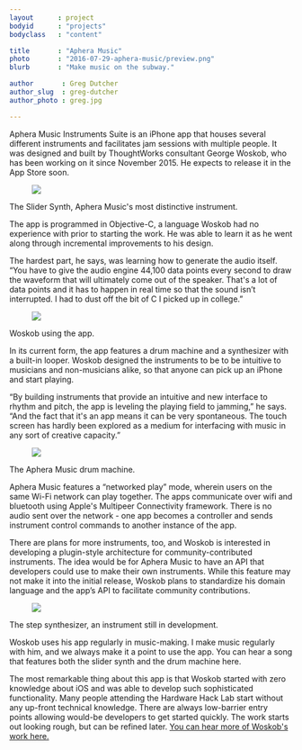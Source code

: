 ```yaml
---
layout      : project
bodyid      : "projects"
bodyclass   : "content"

title       : "Aphera Music"
photo       : "2016-07-29-aphera-music/preview.png"
blurb       : "Make music on the subway."

author       : Greg Dutcher
author_slug  : greg-dutcher
author_photo : greg.jpg

---
```


Aphera Music Instruments Suite is an iPhone app that houses several different instruments and facilitates jam sessions with multiple people.  It was designed and built by ThoughtWorks consultant George Woskob, who has been working on it since November 2015.  He expects to release it in the App Store soon.

<figure class="project-page__image-container"><img class="project-page__image" src="/images/projects/2016-07-29-aphera-music/slider-synth.png"></figure>
<p class="image-caption">The Slider Synth, Aphera Music's most distinctive instrument.</p>

The app is programmed in Objective-C, a language Woskob had no experience with prior to starting the work.  He was able to learn it as he went along through incremental improvements to his design.

The hardest part, he says, was learning how to generate the audio itself.  “You have to give the audio engine 44,100 data points every second to draw the waveform that will ultimately come out of the speaker. That's a lot of data points and it has to happen in real time so that the sound isn’t interrupted. I had to dust off the bit of C I picked up in college.”

<figure class="project-page__image-container"><img class="project-page__image" src="/images/projects/2016-07-29-aphera-music/george.JPG"></figure>
<p class="image-caption">Woskob using the app.</p>

In its current form, the app features a drum machine and a synthesizer with a built-in looper.  Woskob designed the instruments to be to be intuitive to musicians and non-musicians alike, so that anyone can pick up an iPhone and start playing.

“By building instruments that provide an intuitive and new interface to rhythm and pitch, the app is leveling the playing field to jamming,” he says.  “And the fact that it's an app means it can be very spontaneous. The touch screen has hardly been explored as a medium for interfacing with music in any sort of creative capacity.”

<figure class="project-page__image-container"><img class="project-page__image" src="/images/projects/2016-07-29-aphera-music/drum-machine.png"></figure>
<p class="image-caption">The Aphera Music drum machine.</p>

Aphera Music features a “networked play” mode, wherein users on the same Wi-Fi network can play together.  The apps communicate over wifi and bluetooth using Apple's Multipeer Connectivity framework.  There is no audio sent over the network - one app becomes a controller and sends instrument control commands to another instance of the app.

There are plans for more instruments, too, and Woskob is interested in developing a plugin-style architecture for community-contributed instruments.  The idea would be for Aphera Music to have an API that developers could use to make their own instruments.  While this feature may not make it into the initial release, Woskob plans to standardize his domain language and the app’s API to facilitate community contributions.

<figure class="project-page__image-container"><img class="project-page__image" src="/images/projects/2016-07-29-aphera-music/step-synth.png"></figure>
<p class="image-caption">The step synthesizer, an instrument still in development.</p>

Woskob uses his app regularly in music-making.  I make music regularly with him, and we always make it a point to use the app.  You can hear a song that features both the slider synth and the drum machine here.  

The most remarkable thing about this app is that Woskob started with zero knowledge about iOS and was able to develop such sophisticated functionality.  Many people attending the Hardware Hack Lab start without any up-front technical knowledge.  There are always low-barrier entry points allowing would-be developers to get started quickly.  The work starts out looking rough, but can be refined later. <a target="_blank" rel="noopener noreferrer" href="https://soundcloud.com/georgewoskob">You can hear more of Woskob's work here.</a>
